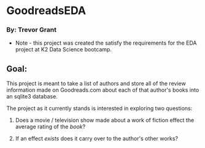 # GoodreadsEDA
### By: Trevor Grant

* Note - this project was created the satisfy the requirements for the EDA project
at K2 Data Science bootcamp.

## Goal:

This project is meant to take a list of authors and store all of the review information
made on Goodreads.com about each of that author's books into an sqlite3 database.

The project as it currently stands is interested in exploring two questions:

1. Does a movie / television show made about a work of fiction effect the average
rating of the <em>book</em>?

2. If an effect <em>exists</em> does it carry over to the author's other works?
